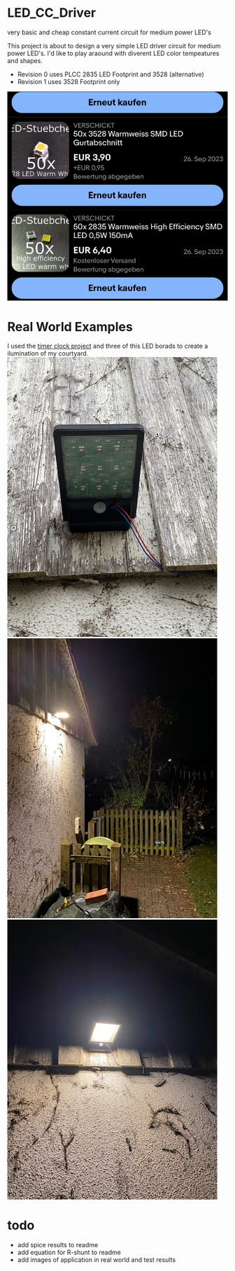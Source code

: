 # LED_CC_Driver
very basic and cheap constant current circuit for medium power LED's

This project is about to design a very simple LED driver circuit for medium power LED's. I'd like to play araound with diverent LED color tempeatures and shapes. 

- Revision 0 uses PLCC 2835 LED Footprint and 3528 (alternative)
- Revision 1 uses 3528 Footprint only

![LED warm white](Images/led-ebay.PNG)

# Real World Examples
I used the [timer clock project](https://github.com/LMWB/Cannelloni-al-Forno) and three of this LED borads to create a ilumination of my courtyard.  
![Garage Light](Images/IMG_7542.jpg)  
![Garage Light](Images/IMG_7544.jpg)  
![Garage Light](Images/IMG_7546.jpg)  

# todo
- add spice results to readme
- add equation for R-shunt to readme
- add images of application in real world and test results
